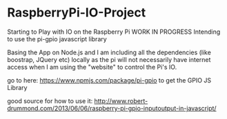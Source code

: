 # RaspberryPi-IO-Project
Starting to Play with IO on the Raspberry Pi WORK IN PROGRESS
Intending to use the pi-gpio javascript library

Basing the App on Node.js and I am including all the dependencies (like boostrap, JQuery etc) locally as the pi will not necessarily have internet access when I am using the "website" to control the Pi's IO.

go to here:
https://www.npmjs.com/package/pi-gpio
to get the GPIO JS Library


good source for how to use it:
http://www.robert-drummond.com/2013/06/06/raspberry-pi-gpio-inputoutput-in-javascript/


